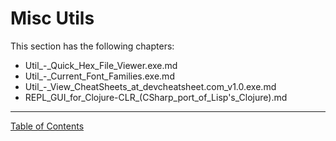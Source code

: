 # Misc Utils

This section has the following chapters:

* Util_-_Quick_Hex_File_Viewer.exe.md
* Util_-_Current_Font_Families.exe.md
* Util_-_View_CheatSheets_at_devcheatsheet.com_v1.0.exe.md
* REPL_GUI_for_Clojure-CLR_(CSharp_port_of_Lisp's_Clojure).md


- - - - 
[Table of Contents](../../Table_of_Contents.md) 